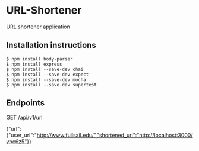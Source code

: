 # URL-Shortener
URL shortener application
## Installation instructions
```
$ npm install body-parser
$ npm install express
$ npm install --save-dev chai
$ npm install --save-dev expect
$ npm install --save-dev mocha
$ npm install --save-dev supertest
```
## Endpoints
GET /api/v1/url

{"url":{"user_url":"http://www.fullsail.edu/","shortened_url":"http://localhost:3000/ypc6z5"}}
